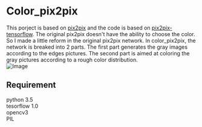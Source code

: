 # Color_pix2pix

This porject is based on [pix2pix](https://phillipi.github.io/pix2pix/) and the code is based on [pix2pix-tensorflow](https://github.com/affinelayer/pix2pix-tensorflow). The original pix2pix doesn't have the ability to choose the color. So I made a little reform 
in the original pix2pix network. In color_pix2pix, the network is breaked into 2 parts. The first part generates the gray images according to the edges pictures. The second part is aimed at coloring the gray pictures according to a rough color distribution.<br>
![Image](src)
## Requirement
python 3.5<br>
tesorflow 1.0<br>
opencv3 <br>
PIL<br>
